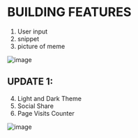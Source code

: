 # BUILDING FEATURES
1. User input
2. snippet
3. picture of meme

![image](https://github.com/aniketsinha2002/Thala-For-A-Reason/assets/97850511/838ccc18-e733-44a4-80c9-c7cfcb8020d6)

## UPDATE 1: 
4. Light and Dark Theme
5. Social Share
6. Page Visits Counter
   
![image](https://github.com/aniketsinha2002/Thala-For-A-Reason/assets/97850511/dfe4777f-3716-471c-9f12-96ee6a0cdbab)

